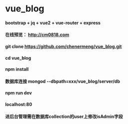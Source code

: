 # vue_blog
#### bootstrap + jq + vue2 + vue-router + express 
#### 在线预览： http://cm0818.com
#### git clone https://github.com/chenermeng/vue_blog.git
#### cd vue_blog
#### npm install
#### 数据库连接 mongod --dbpath=xxx/vue_blog/server/db
#### npm run dev
#### localhost:80
#### 进后台管理需在数据库collection的user上修改isAdmin字段

